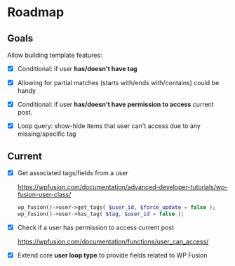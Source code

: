 # Roadmap

## Goals

Allow building template features:

- [x] Conditional: if user **has/doesn't have tag**

- [x]  Allowing for partial matches (starts with/ends with/contains) could be handy

- [x] Conditional: if user **has/doesn't have permission to access** current post.

- [x] Loop query: show-hide items that user can't access due to any missing/specific tag


## Current

- [x] Get associated tags/fields from a user

  https://wpfusion.com/documentation/advanced-developer-tutorials/wp-fusion-user-class/  

  ```php
  wp_fusion()->user->get_tags( $user_id, $force_update = false );
  wp_fusion()->user->has_tag( $tag, $user_id = false );
  ```

- [x] Check if a user has permission to access current post

  https://wpfusion.com/documentation/functions/user_can_access/

- [x] Extend core **user loop type** to provide fields related to WP Fusion
